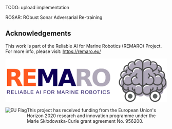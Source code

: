 TODO: upload implementation

ROSAR: RObust Sonar Adversarial Re-training

## Acknowledgements

This work is part of the Reliable AI for Marine Robotics (REMARO) Project. For more info, please visit: https://remaro.eu/

![Remaro-logo](images/remaro-right-1024.png "Remaro-logo")

<a href="https://research-and-innovation.ec.europa.eu/funding/funding-opportunities/funding-programmes-and-open-calls/horizon-2020_en">
    <img align="left" height="60" alt="EU Flag" src="https://remaro.eu/wp-content/uploads/2020/09/flag_yellow_low.jpg">
</a>

This project has received funding from the European Union's Horizon 2020 research and innovation programme under the Marie Skłodowska-Curie grant agreement No. 956200.
